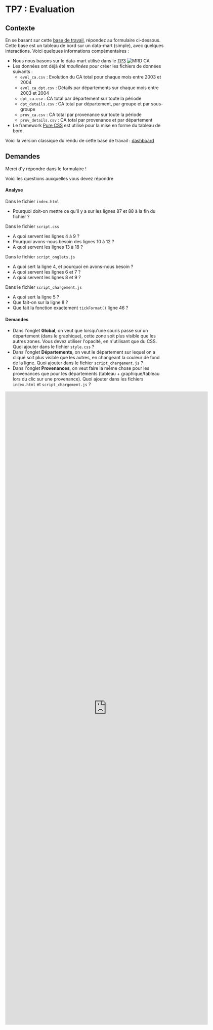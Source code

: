 # TP7 : Evaluation

## Contexte

En se basant sur cette <a href="https://plnkr.co/edit/tRSrVuaeWGCWxxfV?preview" target="_blank">base de travail</a>, répondez au formulaire ci-dessous. Cette base est un tableau de bord sur un data-mart (simple), avec quelques interactions. Voici quelques informations compémentaires :

- Nous nous basons sur le data-mart utilisé dans le [TP3](https://fxjollois.github.io/cours-2020-2021/stid-2afa--sid/tp3)
![MRD CA](https://fxjollois.github.io/cours-sql/bases/ca.png)
- Les données ont déjà été *moulinées* pour créer les fichiers de données suivants :
    - `evol_ca.csv` : Evolution du CA total pour chaque mois entre 2003 et 2004
    - `evol_ca_dpt.csv` : Détails par départements sur chaque mois entre 2003 et 2004
    - `dpt_ca.csv` : CA total par département sur toute la période
    - `dpt_details.csv` : CA total par département, par groupe et par sous-groupe
    - `prov_ca.csv` : CA total par provenance sur toute la période
    - `prov_details.csv` : CA total par provenance et par département
- Le framework [Pure CSS](https://purecss.io/) est utilisé pour la mise en forme du tableau de bord.

Voici la version classique du rendu de cette base de travail : [dashboard](tp7-base/)

## Demandes

Merci d'y répondre dans le formulaire !

Voici les questions auxquelles vous devez répondre

#### Analyse 

Dans le fichier `index.html`
- Pourquoi doit-on mettre ce qu'il y a sur les lignes 87 et 88 à la fin du fichier ?

Dans le fichier `script.css`
- A quoi servent les lignes 4 à 9 ?
- Pourquoi avons-nous besoin des lignes 10 à 12 ?
- A quoi servent les lignes 13 à 18 ?

Dans le fichier `script_onglets.js`
- A quoi sert la ligne 4, et pourquoi en avons-nous besoin ?
- A quoi servent les lignes 6 et 7 ?
- A quoi servent les lignes 8 et 9 ?

Dans le fichier `script_chargement.js`
- A quoi sert la ligne 5 ?
- Que fait-on sur la ligne 8 ?
- Que fait la fonction exactement `tickFormat()` ligne 46 ?

#### Demandes

- Dans l'onglet **Global**, on veut que lorsqu'une souris passe sur un département (dans le graphique), cette zone soit plus visible que les autres zones. Vous devez utiliser l'opacité, en n'utilisant que du CSS. Quoi ajouter dans le fichier `style.css` ?
- Dans l'onglet **Départements**, on veut le département sur lequel on a cliqué soit plus visible que les autres, en changeant la couleur de fond de la ligne. Quoi ajouter dans le fichier `script_chargement.js` ?
- Dans l'onglet **Provenances**, on veut faire la même chose pour les provenances que pour les départements (tableau + graphique/tableau lors du clic sur une provenance). Quoi ajouter dans les fichiers `index.html` et `script_chargement.js` ?



<iframe src="https://docs.google.com/forms/d/e/1FAIpQLSeM0Hto8yQbEQGACkixq9nRdmuzs6lpUYvgRk9tbFfa9KtNXg/viewform?embedded=true" width="640" height="2000" frameborder="0" marginheight="0" marginwidth="0">Chargement…</iframe>

